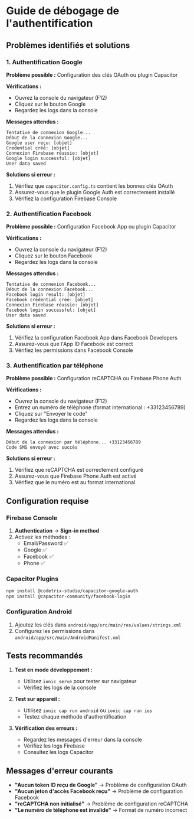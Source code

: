 # Guide de débogage de l'authentification

## Problèmes identifiés et solutions

### 1. **Authentification Google**
**Problème possible :** Configuration des clés OAuth ou plugin Capacitor

**Vérifications :**
- Ouvrez la console du navigateur (F12)
- Cliquez sur le bouton Google
- Regardez les logs dans la console

**Messages attendus :**
```
Tentative de connexion Google...
Début de la connexion Google...
Google user reçu: [objet]
Credential créé: [objet]
Connexion Firebase réussie: [objet]
Google login successful: [objet]
User data saved
```

**Solutions si erreur :**
1. Vérifiez que `capacitor.config.ts` contient les bonnes clés OAuth
2. Assurez-vous que le plugin Google Auth est correctement installé
3. Vérifiez la configuration Firebase Console

### 2. **Authentification Facebook**
**Problème possible :** Configuration Facebook App ou plugin Capacitor

**Vérifications :**
- Ouvrez la console du navigateur (F12)
- Cliquez sur le bouton Facebook
- Regardez les logs dans la console

**Messages attendus :**
```
Tentative de connexion Facebook...
Début de la connexion Facebook...
Facebook login result: [objet]
Facebook credential créé: [objet]
Connexion Firebase réussie: [objet]
Facebook login successful: [objet]
User data saved
```

**Solutions si erreur :**
1. Vérifiez la configuration Facebook App dans Facebook Developers
2. Assurez-vous que l'App ID Facebook est correct
3. Vérifiez les permissions dans Facebook Console

### 3. **Authentification par téléphone**
**Problème possible :** Configuration reCAPTCHA ou Firebase Phone Auth

**Vérifications :**
- Ouvrez la console du navigateur (F12)
- Entrez un numéro de téléphone (format international : +33123456789)
- Cliquez sur "Envoyer le code"
- Regardez les logs dans la console

**Messages attendus :**
```
Début de la connexion par téléphone... +33123456789
Code SMS envoyé avec succès
```

**Solutions si erreur :**
1. Vérifiez que reCAPTCHA est correctement configuré
2. Assurez-vous que Firebase Phone Auth est activé
3. Vérifiez que le numéro est au format international

## Configuration requise

### Firebase Console
1. **Authentication** → **Sign-in method**
2. Activez les méthodes :
   - Email/Password ✅
   - Google ✅
   - Facebook ✅
   - Phone ✅

### Capacitor Plugins
```bash
npm install @codetrix-studio/capacitor-google-auth
npm install @capacitor-community/facebook-login
```

### Configuration Android
1. Ajoutez les clés dans `android/app/src/main/res/values/strings.xml`
2. Configurez les permissions dans `android/app/src/main/AndroidManifest.xml`

## Tests recommandés

1. **Test en mode développement :**
   - Utilisez `ionic serve` pour tester sur navigateur
   - Vérifiez les logs de la console

2. **Test sur appareil :**
   - Utilisez `ionic cap run android` ou `ionic cap run ios`
   - Testez chaque méthode d'authentification

3. **Vérification des erreurs :**
   - Regardez les messages d'erreur dans la console
   - Vérifiez les logs Firebase
   - Consultez les logs Capacitor

## Messages d'erreur courants

- **"Aucun token ID reçu de Google"** → Problème de configuration OAuth
- **"Aucun jeton d'accès Facebook reçu"** → Problème de configuration Facebook
- **"reCAPTCHA non initialisé"** → Problème de configuration reCAPTCHA
- **"Le numéro de téléphone est invalide"** → Format de numéro incorrect
